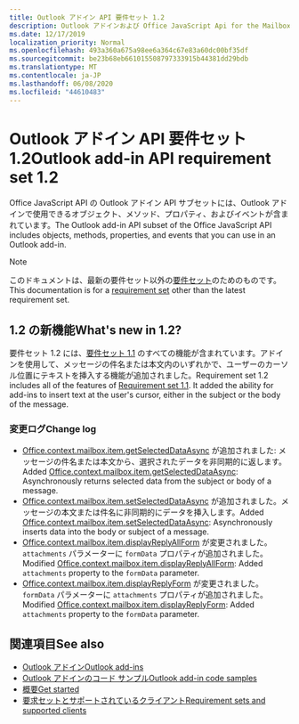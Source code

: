 ```yaml
---
title: Outlook アドイン API 要件セット 1.2
description: Outlook アドインおよび Office JavaScript Api for the Mailbox API 1.2 の一部として導入された機能と Api。
ms.date: 12/17/2019
localization_priority: Normal
ms.openlocfilehash: 493a360a675a98ee6a364c67e83a60dc00bf35df
ms.sourcegitcommit: be23b68eb661015508797333915b44381dd29bdb
ms.translationtype: MT
ms.contentlocale: ja-JP
ms.lasthandoff: 06/08/2020
ms.locfileid: "44610483"
---
```

# <a name="outlook-add-in-api-requirement-set-12"></a><span data-ttu-id="2a899-103">Outlook アドイン API 要件セット 1.2</span><span class="sxs-lookup"><span data-stu-id="2a899-103">Outlook add-in API requirement set 1.2</span></span>

<span data-ttu-id="2a899-104">Office JavaScript API の Outlook アドイン API サブセットには、Outlook アドインで使用できるオブジェクト、メソッド、プロパティ、およびイベントが含まれています。</span><span class="sxs-lookup"><span data-stu-id="2a899-104">The Outlook add-in API subset of the Office JavaScript API includes objects, methods, properties, and events that you can use in an Outlook add-in.</span></span>

> [!NOTE]
> <span data-ttu-id="2a899-105">このドキュメントは、最新の要件セット以外の[要件セット](../../requirement-sets/outlook-api-requirement-sets.md)のためのものです。</span><span class="sxs-lookup"><span data-stu-id="2a899-105">This documentation is for a [requirement set](../../requirement-sets/outlook-api-requirement-sets.md) other than the latest requirement set.</span></span>

## <a name="whats-new-in-12"></a><span data-ttu-id="2a899-106">1.2 の新機能</span><span class="sxs-lookup"><span data-stu-id="2a899-106">What's new in 1.2?</span></span>

<span data-ttu-id="2a899-p101">要件セット 1.2 には、[要件セット 1.1](../requirement-set-1.1/outlook-requirement-set-1.1.md) のすべての機能が含まれています。アドインを使用して、メッセージの件名または本文内のいずれかで、ユーザーのカーソル位置にテキストを挿入する機能が追加されました。</span><span class="sxs-lookup"><span data-stu-id="2a899-p101">Requirement set 1.2 includes all of the features of [Requirement set 1.1](../requirement-set-1.1/outlook-requirement-set-1.1.md). It added the ability for add-ins to insert text at the user's cursor, either in the subject or the body of the message.</span></span>

### <a name="change-log"></a><span data-ttu-id="2a899-109">変更ログ</span><span class="sxs-lookup"><span data-stu-id="2a899-109">Change log</span></span>

- <span data-ttu-id="2a899-110">[Office.context.mailbox.item.getSelectedDataAsync](office.context.mailbox.item.md#methods) が追加されました: メッセージの件名または本文から、選択されたデータを非同期的に返します。</span><span class="sxs-lookup"><span data-stu-id="2a899-110">Added [Office.context.mailbox.item.getSelectedDataAsync](office.context.mailbox.item.md#methods): Asynchronously returns selected data from the subject or body of a message.</span></span>
- <span data-ttu-id="2a899-111">[Office.context.mailbox.item.setSelectedDataAsync](office.context.mailbox.item.md#methods) が追加されました。メッセージの本文または件名に非同期的にデータを挿入します。</span><span class="sxs-lookup"><span data-stu-id="2a899-111">Added [Office.context.mailbox.item.setSelectedDataAsync](office.context.mailbox.item.md#methods): Asynchronously inserts data into the body or subject of a message.</span></span>
- <span data-ttu-id="2a899-112">[Office.context.mailbox.item.displayReplyAllForm](office.context.mailbox.item.md#methods) が変更されました。`attachments` パラメーターに `formData` プロパティが追加されました。</span><span class="sxs-lookup"><span data-stu-id="2a899-112">Modified [Office.context.mailbox.item.displayReplyAllForm](office.context.mailbox.item.md#methods): Added `attachments` property to the `formData` parameter.</span></span>
- <span data-ttu-id="2a899-113">[Office.context.mailbox.item.displayReplyForm](office.context.mailbox.item.md#methods) が変更されました。`formData` パラメーターに `attachments` プロパティが追加されました。</span><span class="sxs-lookup"><span data-stu-id="2a899-113">Modified [Office.context.mailbox.item.displayReplyForm](office.context.mailbox.item.md#methods): Added `attachments` property to the `formData` parameter.</span></span>

## <a name="see-also"></a><span data-ttu-id="2a899-114">関連項目</span><span class="sxs-lookup"><span data-stu-id="2a899-114">See also</span></span>

- [<span data-ttu-id="2a899-115">Outlook アドイン</span><span class="sxs-lookup"><span data-stu-id="2a899-115">Outlook add-ins</span></span>](../../../outlook/outlook-add-ins-overview.md)
- [<span data-ttu-id="2a899-116">Outlook アドインのコード サンプル</span><span class="sxs-lookup"><span data-stu-id="2a899-116">Outlook add-in code samples</span></span>](https://developer.microsoft.com/outlook/gallery/?filterBy=Outlook,Samples,Add-ins)
- [<span data-ttu-id="2a899-117">概要</span><span class="sxs-lookup"><span data-stu-id="2a899-117">Get started</span></span>](../../../quickstarts/outlook-quickstart.md)
- [<span data-ttu-id="2a899-118">要求セットとサポートされているクライアント</span><span class="sxs-lookup"><span data-stu-id="2a899-118">Requirement sets and supported clients</span></span>](../../requirement-sets/outlook-api-requirement-sets.md)
